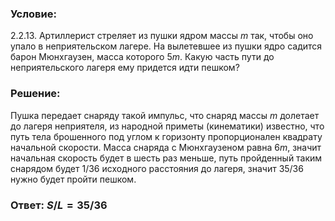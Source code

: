 ###  Условие: 

$2.2.13.$ Артиллерист стреляет из пушки ядром массы $m$ так, чтобы оно упало в неприятельском лагере. На вылетевшее из пушки ядро садится барон Мюнхгаузен, масса которого $5m$. Какую часть пути до неприятельского лагеря ему придется идти пешком? 

###  Решение: 

Пушка передает снаряду такой импульс, что снаряд массы $m$ долетает до лагеря неприятеля, из народной приметы (кинематики) известно, что путь тела брошенного под углом к горизонту пропорционален квадрату начальной скорости. Масса снаряда с Мюнхгаузеном равна $6m$, значит начальная скорость будет в шесть раз меньше, путь пройденный таким снарядом будет $1/36$ исходного расстояния до лагеря, значит $35/36$ нужно будет пройти пешком. 

###  Ответ: $S/L = 35/36$ 

